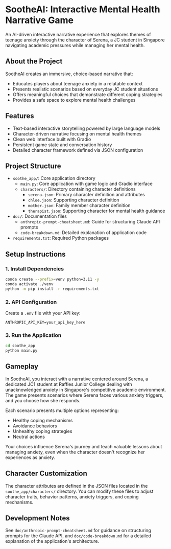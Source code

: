 # SootheAI: Interactive Mental Health Narrative Game

An AI-driven interactive narrative experience that explores themes of teenage anxiety through the character of Serena, a JC student in Singapore navigating academic pressures while managing her mental health.

## About the Project

SootheAI creates an immersive, choice-based narrative that:

- Educates players about teenage anxiety in a relatable context
- Presents realistic scenarios based on everyday JC student situations
- Offers meaningful choices that demonstrate different coping strategies
- Provides a safe space to explore mental health challenges

## Features

- Text-based interactive storytelling powered by large language models
- Character-driven narrative focusing on mental health themes
- Clean web interface built with Gradio
- Persistent game state and conversation history
- Detailed character framework defined via JSON configuration

## Project Structure

- `soothe_app/`: Core application directory
  - `main.py`: Core application with game logic and Gradio interface
  - `characters/`: Directory containing character definitions
    - `serena.json`: Primary character definition and attributes
    - `chloe.json`: Supporting character definition
    - `mother.json`: Family member character definition
    - `therapist.json`: Supporting character for mental health guidance
- `doc/`: Documentation files
  - `anthropic-prompt-cheatsheet.md`: Guide for structuring Claude API prompts
  - `code-breakdown.md`: Detailed explanation of application code
- `requirements.txt`: Required Python packages

## Setup Instructions

### 1. Install Dependencies

```bash
conda create --prefix=venv python=3.11 -y
conda activate ./venv
python -m pip install -r requirements.txt
```

### 2. API Configuration

Create a `.env` file with your API key:

```
ANTHROPIC_API_KEY=your_api_key_here
```

### 3. Run the Application

```bash
cd soothe_app
python main.py
```

## Gameplay

In SootheAI, you interact with a narrative centered around Serena, a dedicated JC1 student at Raffles Junior College dealing with unacknowledged anxiety in Singapore's competitive academic environment. The game presents scenarios where Serena faces various anxiety triggers, and you choose how she responds.

Each scenario presents multiple options representing:

- Healthy coping mechanisms
- Avoidance behaviors
- Unhealthy coping strategies
- Neutral actions

Your choices influence Serena's journey and teach valuable lessons about managing anxiety, even when the character doesn't recognize her experiences as anxiety.

## Character Customization

The character attributes are defined in the JSON files located in the `soothe_app/characters/` directory. You can modify these files to adjust character traits, behavior patterns, anxiety triggers, and coping mechanisms.

## Development Notes

See `doc/anthropic-prompt-cheatsheet.md` for guidance on structuring prompts for the Claude API, and `doc/code-breakdown.md` for a detailed explanation of the application's architecture.
